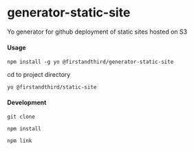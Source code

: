 # generator-static-site
Yo generator for github deployment of static sites hosted on S3

#### Usage

`npm install -g yo @firstandthird/generator-static-site`

cd to project directory

`yo @firstandthird/static-site`

#### Development

`git clone`

`npm install`

`npm link`